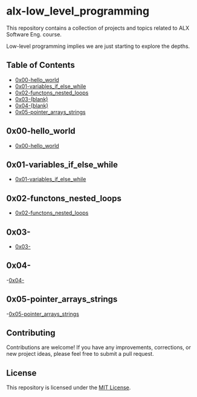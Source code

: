 
# alx-low_level_programming

This repository contains a collection of projects and topics related to ALX Software Eng. course.

Low-level programming implies we are just starting to explore the depths.

## Table of Contents

- [0x00-hello_world](#)
- [0x01-variables_if_else_while](#)
- [0x02-functons_nested_loops](#)
- [0x03-(blank)](#)
- [0x04-(blank)](#)
- [0x05-pointer_arrays_strings](#)

## 0x00-hello_world

- [0x00-hello_world](0x00-hello_world/README.md)

## 0x01-variables_if_else_while

- [0x01-variables_if_else_while](0x01-variables_if_else_while/README.md)
 
## 0x02-functons_nested_loops

- [0x02-functons_nested_loops](0x02-functons_nested_loops/REAME.md)

## 0x03-

- [0x03-](#)

## 0x04-

-[0x04-](#)

## 0x05-pointer_arrays_strings

-[0x05-pointer_arrays_strings](0x05-pointer_arrays_strings/README.md)

## Contributing

Contributions are welcome! If you have any improvements, corrections, or new project ideas, please feel free to submit a pull request.

## License

This repository is licensed under the [MIT License](LICENSE).


